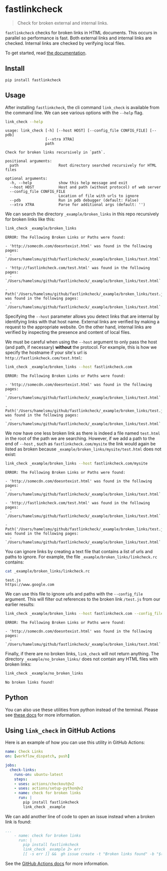# fastlinkcheck
> Check for broken external and internal links.


`fastlinkcheck` checks for broken links in HTML documents.  This occurs in parallel so performance is fast.  Both external links and internal links are checked.  Internal links are checked by verifying local files.

To get started, read [the documentation](https://fastlinkcheck.fast.ai/).

## Install

`pip install fastlinkcheck`

## Usage

After installing `fastlinkcheck`, the cli command `link_check` is available from the command line.  We can see various options with the `--help` flag.

```bash
link_check --help
```

    usage: link_check [-h] [--host HOST] [--config_file CONFIG_FILE] [--pdb]
                      [--xtra XTRA]
                      path
    
    Check for broken links recursively in `path`.
    
    positional arguments:
      path                  Root directory searched recursively for HTML files
    
    optional arguments:
      -h, --help            show this help message and exit
      --host HOST           Host and path (without protocol) of web server
      --config_file CONFIG_FILE
                            Location of file with urls to ignore
      --pdb                 Run in pdb debugger (default: False)
      --xtra XTRA           Parse for additional args (default: '')


We can search the directory `_example/broken_links` in this repo recursively for broken links like this:

```bash
link_check _example/broken_links 
```

                                                     
    ERROR: The Following Broken Links or Paths were found:
    
    - 'http://somecdn.com/doesntexist.html' was found in the following pages:
      - `/Users/hamelsmu/github/fastlinkcheck/_example/broken_links/test.html`
    
    - 'http://fastlinkcheck.com/test.html' was found in the following pages:
      - `/Users/hamelsmu/github/fastlinkcheck/_example/broken_links/test.html`
    
    - Path('/Users/hamelsmu/github/fastlinkcheck/_example/broken_links/test.js') was found in the following pages:
      - `/Users/hamelsmu/github/fastlinkcheck/_example/broken_links/test.html`



Specifying the `--host` parameter allows you detect links that are internal by identifying links with that host name. External links are verified by making a request to the appropriate website.  On the other hand, internal links are verified by inspecting the presence and content of local files. 

We must be careful when using the `--host` argument to only pass the host (and path, if necessary) **without** the protocol.  For example, this is how we specify the hostname if your site's url is `http://fastlinkcheck.com/test.html`:

```bash
link_check _example/broken_links --host fastlinkcheck.com
```

                                                     
    ERROR: The Following Broken Links or Paths were found:
    
    - 'http://somecdn.com/doesntexist.html' was found in the following pages:
      - `/Users/hamelsmu/github/fastlinkcheck/_example/broken_links/test.html`
    
    - Path('/Users/hamelsmu/github/fastlinkcheck/_example/broken_links/test.js') was found in the following pages:
      - `/Users/hamelsmu/github/fastlinkcheck/_example/broken_links/test.html`



We now have one less broken link as there is indeed a file named `test.html` in the root of the path we are searching.  However, if we add a path to the end of `--host` , such as `fastlinkcheck.com/mysite` the link would again be listed as broken because `_example/broken_links/mysite/test.html` does not exist:

```bash
link_check _example/broken_links --host fastlinkcheck.com/mysite
```

                                                     
    ERROR: The Following Broken Links or Paths were found:
    
    - 'http://somecdn.com/doesntexist.html' was found in the following pages:
      - `/Users/hamelsmu/github/fastlinkcheck/_example/broken_links/test.html`
    
    - 'http://fastlinkcheck.com/test.html' was found in the following pages:
      - `/Users/hamelsmu/github/fastlinkcheck/_example/broken_links/test.html`
    
    - Path('/Users/hamelsmu/github/fastlinkcheck/_example/broken_links/test.js') was found in the following pages:
      - `/Users/hamelsmu/github/fastlinkcheck/_example/broken_links/test.html`



You can ignore links by creating a text file that contains a list of urls and paths to ignore.  For example, the file `_example/broken_links/linkcheck.rc` contains:

```bash
cat _example/broken_links/linkcheck.rc
```

    test.js
    https://www.google.com


We can use this file to ignore urls and paths with the `--config_file` argument.  This will filter out references to the broken link `/test.js` from our earlier results:

```bash
link_check _example/broken_links --host fastlinkcheck.com --config_file _example/broken_links/linkcheck.rc
```

                                                     
    ERROR: The Following Broken Links or Paths were found:
    
    - 'http://somecdn.com/doesntexist.html' was found in the following pages:
      - `/Users/hamelsmu/github/fastlinkcheck/_example/broken_links/test.html`



Finally, if there are no broken links, `link_check` will not return anything.  The directory `_example/no_broken_links/` does not contain any HTML files with broken links:

```bash
link_check _example/no_broken_links
```

    No broken links found!


## Python

You can also use these utilities from python instead of the terminal.  Please see [these docs](https://fastlinkcheck.fast.ai/linkcheck.html/) for more information.

## Using `link_check` in GitHub Actions


Here is an example of how you can use this utility in GitHub Actions:


```yaml
name: Check Links
on: [workflow_dispatch, push]

jobs:
  check-links:
    runs-on: ubuntu-latest
    steps:
    - uses: actions/checkout@v2
    - uses: actions/setup-python@v2
    - name: check for broken links
      run: |
        pip install fastlinkcheck
        link_check _example 
```

We can add another line of code to open an issue instead when a broken link is found:

```yaml
...
    - name: check for broken links
      run: |
        pip install fastlinkcheck
        link_check _example 2> err
        [[ -s err ]] &&  gh issue create -t "Broken links found" -b "$(cat err)" -R yourusername/yourrepo 
```


See the [GitHub Actions docs](https://docs.github.com/en/free-pro-team@latest/actions) for more information.
